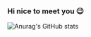 ### Hi nice to meet you 😉 

![Anurag's GitHub stats](https://github-readme-stats.vercel.app/api?username=SkillerEnte&show_icons=true&theme=tokyonight)

